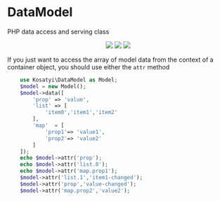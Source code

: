# DataModel

PHP data access and serving class

<p align="center">
<a href="https://packagist.org/packages/kosatyi/datamodel"><img src="https://poser.pugx.org/kosatyi/datamodel/version" /></a>
<a href="https://packagist.org/packages/kosatyi/datamodel"><img src="https://poser.pugx.org/kosatyi/datamodel/downloads"/></a>
<a href="https://packagist.org/packages/kosatyi/datamodel"><img src="https://poser.pugx.org/kosatyi/datamodel/license" /></a>
</p>

If you just want to access the array of model data from the context of a container object, 
you should use either the `attr` method

```php
    use Kosatyi\DataModel as Model;
    $model = new Model();
    $model->data([
        'prop' => 'value',
        'list' => [
            'item0','item1','item2'
        ],
        'map'  = [
            'prop1'=> 'value1',
            'prop2'=> 'value2' 
        ]
    ]);
    echo $model->attr('prop');
    echo $model->attr('list.0');
    echo $model->attr('map.prop1');
    $model->attr('list.1','item1-changed');
    $model->attr('prop','value-changed');
    $model->attr('map.prop2','value2');
```
